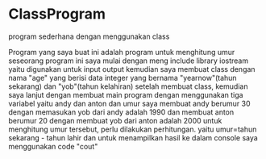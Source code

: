 # ClassProgram
program sederhana dengan menggunakan class

Program yang saya buat ini adalah program untuk menghitung umur seseorang
program ini saya mulai dengan meng include library iostream yaitu digunakan untuk input output
kemudian saya membuat class dengan nama "age" yang berisi data integer yang bernama "yearnow"(tahun sekarang) dan "yob"(tahun kelahiran)
setelah membuat class, kemudian saya lanjut dengan membuat main program dengan menggunakan tiga variabel yaitu andy dan anton dan umur
saya membuat andy berumur 30 dengan memasukan yob dari andy adalah 1990 dan membuat anton berumur 20 dengan membuat yob dari anton adalah 2000
untuk menghitung umur tersebut, perlu dilakukan perhitungan. yaitu umur=tahun sekarang - tahun lahir
dan untuk menampilkan hasil ke dalam console saya menggunakan code "cout"
